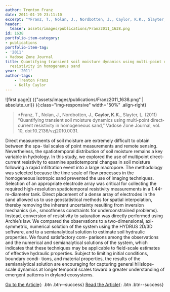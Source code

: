 ```yaml
---
author: Trenton Franz
date: 2011-01-19 23:11:10
excerpt: "*Franz, T., Nolan, J., Nordbotten, J., Caylor, K.K., Slayter, L. (2011) \u201CQuantifying transient soil moisture dynamics using multi-point direct-current resistivity in homogeneous sand,\u201D Vadose Zone Journal, vol. 10, doi:10.2136/ vzj2010.0031."
header:
  teaser: assets/images/publications/Franz2011_1638.png
id: 1638
portfolio-item-category:
- publications
portfolio-item-tag:
- '2011'
- Vadose Zone Journal
title: Quantifying transient soil moisture dynamics using multi-point direct-current
  resistivity in homogeneous sand
year: '2011'
author-tags:
    - Trenton Franz
    - Kelly Caylor
---
```


![first page]( {{"assets/images/publications/Franz2011_1638.png" | absolute_url}} ){:class="img-responsive" width="50%" .align-right}

> *Franz, T., Nolan, J., Nordbotten, J., **Caylor, K.K.**, Slayter, L. (2011) “Quantifying transient soil moisture dynamics using multi-point direct-current resistivity in homogeneous sand,” Vadose Zone Journal, vol. 10, doi:10.2136/vzj2010.0031.


Direct measurements of soil moisture are extremely difficult to obtain between the spa- tial scales of point measurements and remote sensing. Nevertheless, the spatiotemporal distribution of soil moisture remains a key variable in hydrology. In this study, we explored the use of multipoint direct-current resistivity to examine spatiotemporal changes in soil moisture following a rapid infiltration event into a large macropore. The methodology was selected because the time scale of flow processes in the homogeneous isotropic sand prevented the use of imaging techniques. Selection of an appropriate electrode array was critical for collecting the required high-resolution spatiotemporal resistivity measurements in a 1.44-m-diameter tank. Direct placement of a dense array of electrodes in the sand allowed us to use geostatistical methods for spatial interpolation, thereby removing the inherent uncertainty resulting from inversion mechanics (i.e., smoothness constraints for underconstrained problems). Instead, conversion of resistivity to saturation was directly performed using Archie’s law. We compared the observations to a two-dimensional, axi- symmetric, numerical solution of the system using the HYDRUS 2D/3D software, and to a semianalytical solution to estimate soil hydraulic properties. We found satisfactory com- parisons among the observations and the numerical and semianalytical solutions of the system, which indicates that these techniques may be applicable to field-scale estimates of effective hydraulic properties. Subject to limiting initial conditions, boundary condi- tions, and material properties, the results of the semianalytical solution are encouraging for capturing general hillslope-scale dynamics at longer temporal scales toward a greater understanding of emergent patterns in dryland ecosystems.


[Go to the Article](http://dx.doi.org/10.2136/vzj2010.0031){: .btn .btn--success} [Read the Article](https://www.dropbox.com/s/8wmed2w1bmdy2kn/Vadose%20Zone%20J%202011%20Franz.pdf){: .btn .btn--success}